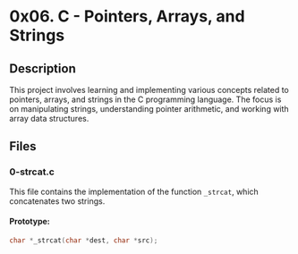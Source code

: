 # 0x06. C - Pointers, Arrays, and Strings

## Description

This project involves learning and implementing various concepts related to pointers, arrays, and strings in the C programming language. The focus is on manipulating strings, understanding pointer arithmetic, and working with array data structures.

## Files

### 0-strcat.c
This file contains the implementation of the function `_strcat`, which concatenates two strings.

#### Prototype:
```c
char *_strcat(char *dest, char *src);
